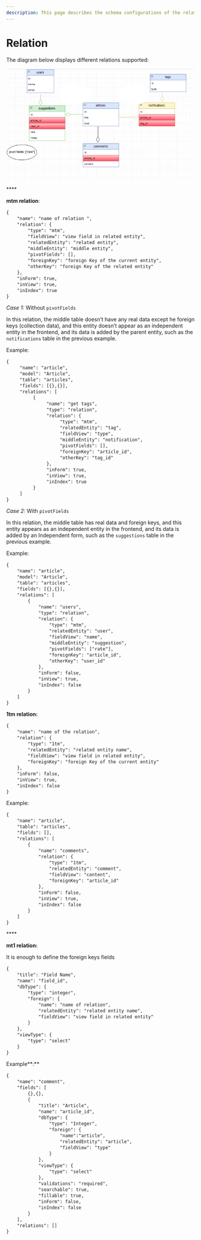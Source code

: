 ```yaml
---
description: This page describes the schema configurations of the relation object.
---
```


# Relation

The diagram below displays different relations supported:

![](../.gitbook/assets/relation-sample%20%281%29.PNG)

\*\*\*\*

**mtm relation**:

```text
{
    "name": "name of relation ",
    "relation": {
        "type": "mtm",
        "fieldView": "view field in related entity",
        "relatedEntity": "related entity",
        "middleEntity": "middle entity",
        "pivotFields": [],
        "foreignKey": "foreign Key of the current entity",
        "otherKey": "foreign Key of the related entity"
    },
    "inForm": true,
    "inView": true,
    "inIndex": true
}
```

_Case 1:_ Without `pivotFields`

In this relation, the middle table doesn’t have any real data except he foreign keys \(collection data\), and this entity doesn’t appear as an independent entity in the frontend, and its data is added by the parent entity, such as the `notifications` table in the previous example.

Example:

```text
{ 
     "name": "article",
     "model": "Article",
     "table": "articles",
     "fields": [{},{}],
     "relations": [
          {
               "name": "get tags",
               "type": "relation",
               "relation": {
                    "type": "mtm",
                    "relatedEntity": "tag",
                    "fieldView": "type",
                    "middleEntity": "notification",
                    "pivotFields": [],
                    "foreignKey": "article_id",
                    "otherKey": "tag_id"
               },
               "inForm": true,
               "inView": true,
               "inIndex": true
          }
     ]
}
```

_Case 2:_ With `pivotFields`

In this relation, the middle table has real data and foreign keys, and this entity appears as an independent entity in the frontend, and its data is added by an Independent form, such as the `suggestions` table in the previous example.

Example:

```text
{
    "name": "article",
    "model": "Article",
    "table": "articles",
    "fields": [{},{}],
    "relations": [
        {
            "name": "users",
            "type": "relation",
            "relation": {
                "type": "mtm",
                "relatedEntity": "user",
                "fieldView": "name",
                "middleEntity": "suggestion",
                "pivotFields": ["rate"],
                "foreignKey": "article_id",
                "otherKey": "user_id"
            },
            "inForm": false,
            "inView": true,
            "inIndex": false
        }
    ]
}
```



**1tm relation:**

```text
{
    "name": "name of the relation",
    "relation": {
        "type": "1tm",
        "relatedEntity": "related entity name",
        "fieldView": "view field in related entity",
        "foreignKey": "foreign Key of the current entity"
    },
    "inForm": false,
    "inView": true,
    "inIndex": false
}
```

Example:

```text
{ 
    "name": "article",
    "table": "articles",
    "fields": [],
    "relations": [
        {
            "name": "comments",
            "relation": {
                "type": "1tm",
                "relatedEntity": "comment",
                "fieldView": "content",
                "foreignKey": "article_id"
            },
            "inForm": false,
            "inView": true,
            "inIndex": false
        }
    ]
} 
```

\*\*\*\*

**mt1 relation:**

It is enough to define the foreign keys fields

```text
{
    "title": "Field Name",
    "name": "field_id",
    "dbType": {
        "type": "integer",
        "foreign": {
            "name": "name of relation",
            "relatedEntity": "related entity name",
            "fieldView": "view field in related entity"
        }
    },
    "viewType": {
        "type": "select"
    }
}
```

Example**:**

```text
{
    "name": "comment",
    "fields": [
        {},{},
        {
            "title": "Article",
            "name": "article_id",
            "dbType": {
                "type": "Integer",
                "foreign": {
                    "name":"article",
                    "relatedEntity": "article",
                    "fieldView": "type"
                }
            },
            "viewType": {
                "type": "select"
            },
            "validations": "required",
            "searchable": true,
            "fillable": true,
            "inForm": false,
            "inIndex": false
        }	
    ],
    "relations": []
}
```

